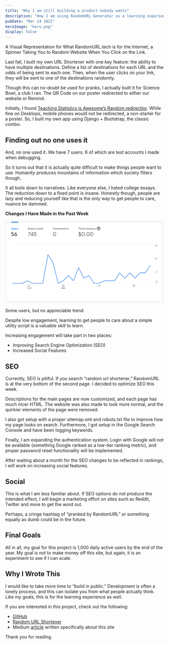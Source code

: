 ```yaml
---
title: "Why I am still building a product nobody wants"
description: "How I am using RandomURL Generator as a learning experience"
pubDate: "Mar 24 2022"
heroImage: "hero.png"
display: false
---
```


A Visual Representation for What RandomURL.tech is for the Internet, a Spinner Taking You to Random Website When You Click on the Link.

Last fall, I built my own URL Shortener with one key feature: the ability to have multiple destinations. Define a list of destinations for each URL and the odds of being sent to each one. Then, when the user clicks on your link, they will be sent to one of the destinations randomly.

Though this can no-doubt be used for pranks, I actually built it for Science Bowl, a club I ran. The QR Code on our poster redirected to either our website or Remind.

Initially, I found [Teaching Statistics is Awesome’s Random redirectior](https://teaching.statistics-is-awesome.org/tools/random-redirector/). While fine on Desktops, mobile phones would not be redirected, a non-starter for a poster. So, I built my own app using Django + Bootstrap, the classic combo.

## Finding out no one uses it

And, no one used it. We have 7 users. 6 of which are test accounts I made when debugging.

So it turns out that it is actually quite difficult to make things people want to use. Humanity produces mountains of information which society filters though.

It all boils down to narratives. Like everyone else, I hated college essays. The reduction down to a fixed point is insane. Honestly though, people are lazy and reducing yourself like that is the only way to get people to care, nuance be dammed.

**Changes I Have Made in the Past Week**

![Google Analytics](../../blog/nobody-wants/events.png)

Some users, but no appreciable trend.

Despite low engagement, learning to get people to care about a simple utility script is a valuable skill to learn.

Increasing engagement will take part in two places:

- Improving Search Engine Optimization (SEO)
- Increased Social Features

## SEO

Currently, SEO is pitiful. If you search “random url shortener,” RandomURL is at the very bottom of the second page. I decided to optimize SEO this week.

Descriptions for the main pages are now customized, and each page has much nicer HTML. The website was also made to look more normal, and the quirkier elements of the page were removed.

I also got setup with a proper sitemap.xml and robots.txt file to improve how my page looks on search. Furthermore, I got setup in the Google Search Console and have been logging keywords.

Finally, I am expanding the authentication system. Login with Google will not be available (something Google ranked as a low-tier ranking metric), and proper password reset functionality will be implemented.

After waiting about a month for the SEO changes to be reflected in rankings, I will work on increasing social features.

## Social

This is what I am less familiar about. If SEO options do not produce the intended effect, I will begin a marketing effort on sites such as Reddit, Twitter and more to get the word out.

Perhaps, a cringe hashtag of “pranked by RandomURL” or something equally as dumb could be in the future.

## Final Goals

All in all, my goal for this project is 1,000 daily active users by the end of the year. My goal is not to make money off this site, but again, it is an experiment to see if I can scale.

## Why I Wrote This

I would like to take more time to “build in public.” Development is often a lonely process, and this can isolate you from what people actually think. Like my goals, this is for the learning experience as well.

If you are interested in this project, check out the following:

- [GitHub](https://github.com/wkaisertexas/RandomURL)
- [Random URL Shortener](https://randomurl.tech/)
- Medium [article](https://medium.com/@samedaycyborg/random-url-generator-a-url-shortener-with-quirks-43a7cc1a2906) written specifically about this site

Thank you for reading.
